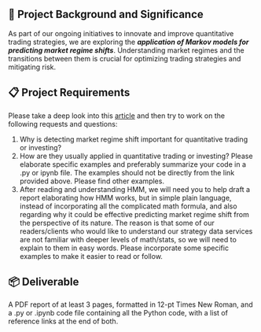 ## 🎯 Project Background and Significance
As part of our ongoing initiatives to innovate and improve quantitative trading strategies, we are exploring the ***application of Markov models for predicting market regime shifts***. Understanding market regimes and the transitions between them is crucial for optimizing trading strategies and mitigating risk.

## 📋 Project Requirements
Please take a deep look into this [article](https://www.quantstart.com/articles/hidden-markov-models-an-introduction/) and then try to work on the following requests and questions:
1. Why is detecting market regime shift important for quantitative trading or investing?
2. How are they usually applied in quantitative trading or investing? Please elaborate specific examples and preferably summarize your code in a .py or ipynb file. The examples should not be directly from the link provided above. Please find other examples.
3. After reading and understanding HMM, we will need you to help draft a report elaborating how HMM works, but in simple plain language, instead of incorporating all the complicated math formula, and also regarding why it could be effective predicting market regime shift from the perspective of its nature. The reason is that some of our readers/clients who would like to understand our strategy data services are not familiar with deeper levels of math/stats, so we will need to explain to them in easy words. Please incorporate some specific examples to make it easier to read or follow.

## 📦 Deliverable
A PDF report of at least 3 pages, formatted in 12-pt Times New Roman, and a .py or .ipynb code file containing all the Python code, with a list of reference links at the end of both.